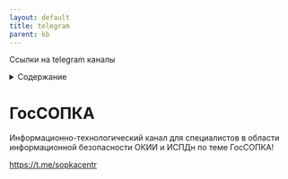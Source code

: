 ```yaml
---
layout: default
title: telegram
parent: kb
---
```

Ссылки на telegram каналы

<details close markdown="block">
  <summary>
    Содержание
  </summary>
  {: .text-delta }
1. TOC
{:toc}
</details>

# ГосСОПКА
Информационно-технологический канал для специалистов в области информационной безопасности ОКИИ и ИСПДн по теме ГосСОПКА!

<https://t.me/sopkacentr>

